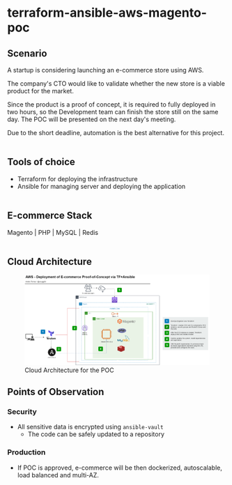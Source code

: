 # terraform-ansible-aws-magento-poc

## Scenario
A startup is considering launching an e-commerce store using AWS.

The company's CTO would like to validate whether the new store is a viable product for the market.

Since the product is a proof of concept, it is required to fully deployed in two hours, so the Development team can finish the store still on the same day. The POC will be presented on the next day's meeting.

Due to the short deadline, automation is the best alternative for this project.
<br><br>

## Tools of choice
- Terraform for deploying the infrastructure
- Ansible for managing server and deploying the application
<br><br>

## E-commerce Stack
Magento | PHP | MySQL | Redis
<br><br>

## Cloud Architecture
<figure>
  <img src="./AWS-TF-Ansible-Magento.png" alt="Cloud Architecture">
  <figcaption>Cloud Architecture for the POC</figcaption>
</figure>

## Points of Observation

### Security
- All sensitive data is encrypted using `ansible-vault`
  - The code can be safely updated to a repository

### Production
- If POC is approved, e-commerce will be then dockerized, autoscalable, load balanced and multi-AZ.








